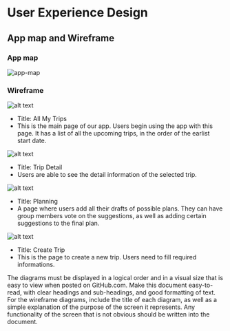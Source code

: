 # User Experience Design

## App map and Wireframe

### App map
![app-map](ux-design/app-map.png)

### Wireframe
![alt text](ux-design/wireframe-png/all-my-trips.png)
* Title: All My Trips
* This is the main page of our app. Users begin using the app with this page. It has a list of all the upcoming trips, in the order of the earlist start date. 

![alt text](ux-design/wireframe-png/trip-detail.png)
* Title: Trip Detail
* Users are able to see the detail information of the selected trip.

![alt text](ux-design/wireframe-png/planning.png)
* Title: Planning
* A page where users add all their drafts of possible plans. They can have group members vote on the suggestions, as well as adding certain suggestions to the final plan.

![alt text](ux-design/wireframe-png/create-trip.png)
* Title: Create Trip
* This is the page to create a new trip. Users need to fill required informations.


The diagrams must be displayed in a logical order and in a visual size that is easy to view when posted on GitHub.com.
Make this document easy-to-read, with clear headings and sub-headings, and good formatting of text.
For the wireframe diagrams, include the title of each diagram, as well as a simple explanation of the purpose of the screen it represents.
Any functionality of the screen that is not obvious should be written into the document.